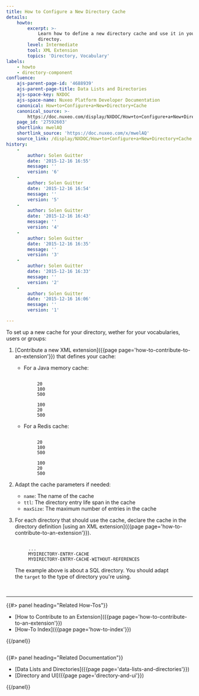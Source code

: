 ```yaml
---
title: How to Configure a New Directory Cache
details:
    howto:
        excerpt: >-
            Learn how to define a new directory cache and use it in your
            directoy.
        level: Intermediate
        tool: XML Extension
        topics: 'Directory, Vocabulary'
labels:
    - howto
    - directory-component
confluence:
    ajs-parent-page-id: '4688939'
    ajs-parent-page-title: Data Lists and Directories
    ajs-space-key: NXDOC
    ajs-space-name: Nuxeo Platform Developer Documentation
    canonical: How+to+Configure+a+New+Directory+Cache
    canonical_source: >-
        https://doc.nuxeo.com/display/NXDOC/How+to+Configure+a+New+Directory+Cache
    page_id: '27592603'
    shortlink: mwelAQ
    shortlink_source: 'https://doc.nuxeo.com/x/mwelAQ'
    source_link: /display/NXDOC/How+to+Configure+a+New+Directory+Cache
history:
    - 
        author: Solen Guitter
        date: '2015-12-16 16:55'
        message: ''
        version: '6'
    - 
        author: Solen Guitter
        date: '2015-12-16 16:54'
        message: ''
        version: '5'
    - 
        author: Solen Guitter
        date: '2015-12-16 16:43'
        message: ''
        version: '4'
    - 
        author: Solen Guitter
        date: '2015-12-16 16:35'
        message: ''
        version: '3'
    - 
        author: Solen Guitter
        date: '2015-12-16 16:33'
        message: ''
        version: '2'
    - 
        author: Solen Guitter
        date: '2015-12-16 16:06'
        message: ''
        version: '1'

---
```

To set up a new cache for your directory, wether for your vocabularies, users or groups:

1.  [Contribute a new XML extension]({{page page='how-to-contribute-to-an-extension'}}) that defines your cache:
    *   For a Java memory cache:

        ```

             20
             100
             500

             100
             20
             500

        ```

    *   For a Redis cache:

        ```

             20
             100
             500

             100
             20
             500

        ```

2.  Adapt the cache parameters if needed:

    *   `name`: The name of the cache
    *   `ttl`: The directory entry life span in the cache
    *   `maxSize`: The maximum number of entries in the cache
3.  For each directory that should use the cache, declare the cache in the directory definition [using an XML extension]({{page page='how-to-contribute-to-an-extension'}}).

    ```

         ...
         MYDIRECTORY-ENTRY-CACHE
         MYDIRECTORY-ENTRY-CACHE-WITHOUT-REFERENCES

    ```

    The example above is about a SQL directory. You should adapt the&nbsp;`target` to the type of directory you're using.

&nbsp;

* * *

<div class="row" data-equalizer="" data-equalize-on="medium">

<div class="column medium-6">{{#> panel heading="Related How-Tos"}}

*   [How to Contribute to an Extension]({{page page='how-to-contribute-to-an-extension'}})
*   [How-To Index]({{page page='how-to-index'}})

{{/panel}}</div>

<div class="column medium-6">{{#> panel heading="Related Documentation"}}

*   [Data Lists and Directories]({{page page='data-lists-and-directories'}})
*   [Directory and UI]({{page page='directory-and-ui'}})

{{/panel}}</div>

</div>